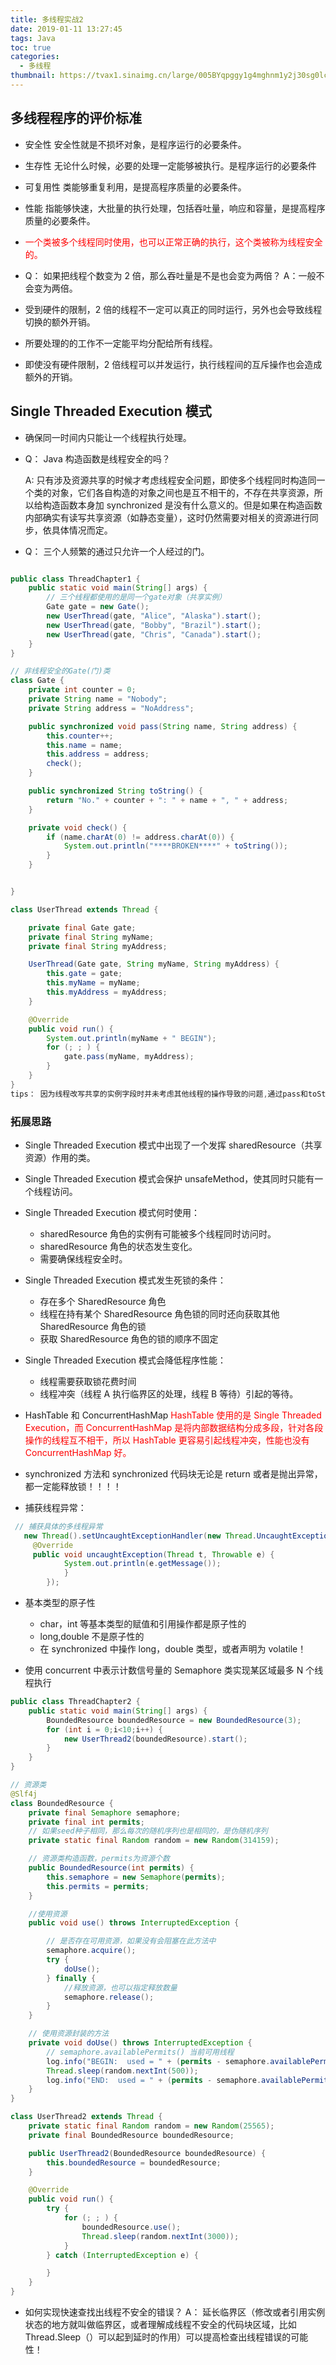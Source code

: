```yaml
---
title: 多线程实战2
date: 2019-01-11 13:27:45
tags: Java
toc: true
categories:
  - 多线程
thumbnail: https://tvax1.sinaimg.cn/large/005BYqpggy1g4mghnm1y2j30sg0lcaan.jpg
---
```


## 多线程程序的评价标准

- 安全性
  安全性就是不损坏对象，是程序运行的必要条件。

- 生存性
  无论什么时候，必要的处理一定能够被执行。是程序运行的必要条件
- 可复用性
  类能够重复利用，是提高程序质量的必要条件。

- 性能
  指能够快速，大批量的执行处理，包括吞吐量，响应和容量，是提高程序质量的必要条件。

- <font color="red">一个类被多个线程同时使用，也可以正常正确的执行，这个类被称为线程安全的。</font>

- Q： 如果把线程个数变为 2 倍，那么吞吐量是不是也会变为两倍？
  A：一般不会变为两倍。
- 受到硬件的限制，2 倍的线程不一定可以真正的同时运行，另外也会导致线程切换的额外开销。
- 所要处理的的工作不一定能平均分配给所有线程。
- 即使没有硬件限制，2 倍线程可以并发运行，执行线程间的互斥操作也会造成额外的开销。

<!-- more -->

## Single Threaded Execution 模式

- 确保同一时间内只能让一个线程执行处理。

- Q： Java 构造函数是线程安全的吗？

  A: 只有涉及资源共享的时候才考虑线程安全问题，即使多个线程同时构造同一个类的对象，它们各自构造的对象之间也是互不相干的，不存在共享资源，所以给构造函数本身加 synchronized 是没有什么意义的。但是如果在构造函数内部确实有读写共享资源（如静态变量），这时仍然需要对相关的资源进行同步，依具体情况而定。

- Q： 三个人频繁的通过只允许一个人经过的门。

```java

public class ThreadChapter1 {
    public static void main(String[] args) {
	    // 三个线程都使用的是同一个gate对象（共享实例）
        Gate gate = new Gate();
        new UserThread(gate, "Alice", "Alaska").start();
        new UserThread(gate, "Bobby", "Brazil").start();
        new UserThread(gate, "Chris", "Canada").start();
    }
}

// 非线程安全的Gate(门)类
class Gate {
    private int counter = 0;
    private String name = "Nobody";
    private String address = "NoAddress";

    public synchronized void pass(String name, String address) {
        this.counter++;
        this.name = name;
        this.address = address;
        check();
    }

    public synchronized String toString() {
        return "No." + counter + ": " + name + ", " + address;
    }

    private void check() {
        if (name.charAt(0) != address.charAt(0)) {
            System.out.println("****BROKEN****" + toString());
        }
    }


}

class UserThread extends Thread {

    private final Gate gate;
    private final String myName;
    private final String myAddress;

    UserThread(Gate gate, String myName, String myAddress) {
        this.gate = gate;
        this.myName = myName;
        this.myAddress = myAddress;
    }

    @Override
    public void run() {
        System.out.println(myName + " BEGIN");
        for (; ; ) {
            gate.pass(myName, myAddress);
        }
    }
}
tips： 因为线程改写共享的实例字段时并未考虑其他线程的操作导致的问题,通过pass和toString同步方法即可
```

### 拓展思路

- Single Threaded Execution 模式中出现了一个发挥 sharedResource（共享资源）作用的类。

- Single Threaded Execution 模式会保护 unsafeMethod，使其同时只能有一个线程访问。

- Single Threaded Execution 模式何时使用：
  - sharedResource 角色的实例有可能被多个线程同时访问时。
  - sharedResource 角色的状态发生变化。
  - 需要确保线程安全时。
- Single Threaded Execution 模式发生死锁的条件：

  - 存在多个 SharedResource 角色
  - 线程在持有某个 SharedResource 角色锁的同时还向获取其他 SharedResource 角色的锁
  - 获取 SharedResource 角色的锁的顺序不固定

- Single Threaded Execution 模式会降低程序性能：

  - 线程需要获取锁花费时间
  - 线程冲突（线程 A 执行临界区的处理，线程 B 等待）引起的等待。

- HashTable 和 ConcurrentHashMap
  <font color="red">HashTable 使用的是 Single Threaded Execution，而 ConcurrentHashMap 是将内部数据结构分成多段，针对各段操作的线程互不相干，所以 HashTable 更容易引起线程冲突，性能也没有 ConcurrentHashMap 好。</font>

- synchronized 方法和 synchronized 代码块无论是 return 或者是抛出异常，都一定能释放锁！！！！

- 捕获线程异常：

```java
 // 捕获具体的多线程异常
   new Thread().setUncaughtExceptionHandler(new Thread.UncaughtExceptionHandler() {
     @Override
     public void uncaughtException(Thread t, Throwable e) {
            System.out.println(e.getMessage());
            }
        });
```

- 基本类型的原子性

  - char，int 等基本类型的赋值和引用操作都是原子性的
  - long,double 不是原子性的
  - 在 synchronized 中操作 long，double 类型，或者声明为 volatile！

- 使用 concurrent 中表示计数信号量的 Semaphore 类实现某区域最多 N 个线程执行

```java
public class ThreadChapter2 {
    public static void main(String[] args) {
        BoundedResource boundedResource = new BoundedResource(3);
        for (int i = 0;i<10;i++) {
            new UserThread2(boundedResource).start();
        }
    }
}

// 资源类
@Slf4j
class BoundedResource {
    private final Semaphore semaphore;
    private final int permits;
    // 如果seed种子相同，那么每次的随机序列也是相同的，是伪随机序列
    private static final Random random = new Random(314159);

    // 资源类构造函数，permits为资源个数
    public BoundedResource(int permits) {
        this.semaphore = new Semaphore(permits);
        this.permits = permits;
    }

    //使用资源
    public void use() throws InterruptedException {

        // 是否存在可用资源，如果没有会阻塞在此方法中
        semaphore.acquire();
        try {
            doUse();
        } finally {
            //释放资源，也可以指定释放数量
            semaphore.release();
        }
    }

    // 使用资源封装的方法
    private void doUse() throws InterruptedException {
        // semaphore.availablePermits() 当前可用线程
        log.info("BEGIN:  used = " + (permits - semaphore.availablePermits()));
        Thread.sleep(random.nextInt(500));
        log.info("END:  used = " + (permits - semaphore.availablePermits()));
    }
}

class UserThread2 extends Thread {
    private static final Random random = new Random(25565);
    private final BoundedResource boundedResource;

    public UserThread2(BoundedResource boundedResource) {
        this.boundedResource = boundedResource;
    }

    @Override
    public void run() {
        try {
            for (; ; ) {
                boundedResource.use();
                Thread.sleep(random.nextInt(3000));
            }
        } catch (InterruptedException e) {

        }
    }
}
```

- 如何实现快速查找出线程不安全的错误？
  A： 延长临界区（修改或者引用实例状态的地方就叫做临界区，或者理解成线程不安全的代码块区域，比如 Thread.Sleep（）可以起到延时的作用）可以提高检查出线程错误的可能性！
